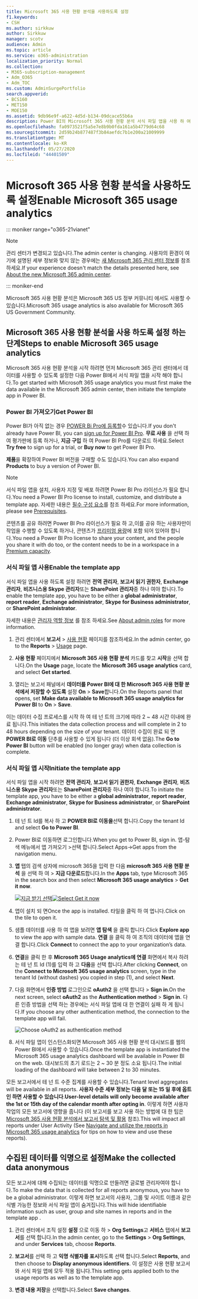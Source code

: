 ```yaml
---
title: Microsoft 365 사용 현황 분석을 사용하도록 설정
f1.keywords:
- CSH
ms.author: sirkkuw
author: Sirkkuw
manager: scotv
audience: Admin
ms.topic: article
ms.service: o365-administration
localization_priority: Normal
ms.collection:
- M365-subscription-management
- Adm_O365
- Adm_TOC
ms.custom: AdminSurgePortfolio
search.appverid:
- BCS160
- MET150
- MOE150
ms.assetid: 9db96e9f-a622-4d5d-b134-09dcace55b6a
description: Power BI의 Microsoft 365 사용 현황 분석 서식 파일 앱을 사용 하 여 테 넌 트에 대 한 데이터 수집을 시작 하는 방법을 알아봅니다.
ms.openlocfilehash: fa0973521f5a5e7e8b9b0fda161a5b4779d64c68
ms.sourcegitcommit: 2d59b24b877487f3b84aefdc7b1e200a21009999
ms.translationtype: MT
ms.contentlocale: ko-KR
ms.lasthandoff: 05/27/2020
ms.locfileid: "44401509"
---
```

# <a name="enable-microsoft-365-usage-analytics"></a><span data-ttu-id="1c39f-103">Microsoft 365 사용 현황 분석을 사용하도록 설정</span><span class="sxs-lookup"><span data-stu-id="1c39f-103">Enable Microsoft 365 usage analytics</span></span>

::: moniker range="o365-21vianet"

> [!NOTE]
> <span data-ttu-id="1c39f-104">관리 센터가 변경되고 있습니다.</span><span class="sxs-lookup"><span data-stu-id="1c39f-104">The admin center is changing.</span></span> <span data-ttu-id="1c39f-105">사용자의 환경이 여기에 설명된 세부 정보와 맞지 않는 경우에는 [새 Microsoft 365 관리 센터 정보](https://docs.microsoft.com/microsoft-365/admin/microsoft-365-admin-center-preview?view=o365-21vianet)를 참조하세요.</span><span class="sxs-lookup"><span data-stu-id="1c39f-105">If your experience doesn't match the details presented here, see [About the new Microsoft 365 admin center](https://docs.microsoft.com/microsoft-365/admin/microsoft-365-admin-center-preview?view=o365-21vianet).</span></span>

::: moniker-end

<span data-ttu-id="1c39f-106">Microsoft 365 사용 현황 분석은 Microsoft 365 US 정부 커뮤니티 에서도 사용할 수 있습니다.</span><span class="sxs-lookup"><span data-stu-id="1c39f-106">Microsoft 365 usage analytics is also available for Microsoft 365 US Government Community.</span></span>
  
## <a name="steps-to-enable-microsoft-365-usage-analytics"></a><span data-ttu-id="1c39f-107">Microsoft 365 사용 현황 분석을 사용 하도록 설정 하는 단계</span><span class="sxs-lookup"><span data-stu-id="1c39f-107">Steps to enable Microsoft 365 usage analytics</span></span>

<span data-ttu-id="1c39f-108">Microsoft 365 사용 현황 분석을 시작 하려면 먼저 Microsoft 365 관리 센터에서 데이터를 사용할 수 있도록 설정한 다음 Power BI에서 서식 파일 앱을 시작 해야 합니다.</span><span class="sxs-lookup"><span data-stu-id="1c39f-108">To get started with Microsoft 365 usage analytics you must first make the data available in the Microsoft 365 admin center, then initiate the template app in Power BI.</span></span>
  
### <a name="get-power-bi"></a><span data-ttu-id="1c39f-109">Power BI 가져오기</span><span class="sxs-lookup"><span data-stu-id="1c39f-109">Get Power BI</span></span>

<span data-ttu-id="1c39f-110">Power BI가 아직 없는 경우 [POWER Bi Pro에 등록할](https://go.microsoft.com/fwlink/p/?linkid=845347)수 있습니다.</span><span class="sxs-lookup"><span data-stu-id="1c39f-110">If you don't already have Power BI, you can [sign up for Power BI Pro](https://go.microsoft.com/fwlink/p/?linkid=845347).</span></span> <span data-ttu-id="1c39f-111">**무료 사용** 을 선택 하 여 평가판에 등록 하거나, **지금 구입** 하 여 Power BI Pro를 다운로드 하세요.</span><span class="sxs-lookup"><span data-stu-id="1c39f-111">Select **Try free** to sign up for a trial, or **Buy now** to get Power BI Pro.</span></span>
  
  
<span data-ttu-id="1c39f-112">**제품**을 확장하여 Power BI 버전을 구매할 수도 있습니다.</span><span class="sxs-lookup"><span data-stu-id="1c39f-112">You can also expand **Products** to buy a version of Power BI.</span></span> 

> [!NOTE]
> <span data-ttu-id="1c39f-113">서식 파일 앱을 설치, 사용자 지정 및 배포 하려면 Power BI Pro 라이선스가 필요 합니다.</span><span class="sxs-lookup"><span data-stu-id="1c39f-113">You need a Power BI Pro license to install, customize, and distribute a template app.</span></span> <span data-ttu-id="1c39f-114">자세한 내용은 [필수 구성 요소](https://docs.microsoft.com/power-bi/service-template-apps-install-distribute?source=docs#prerequisites)를 참조 하세요.</span><span class="sxs-lookup"><span data-stu-id="1c39f-114">For more information, please see [Prerequisites](https://docs.microsoft.com/power-bi/service-template-apps-install-distribute?source=docs#prerequisites).</span></span>

<span data-ttu-id="1c39f-115">콘텐츠를 공유 하려면 Power BI Pro 라이선스가 필요 하 고,이를 공유 하는 사용자만이 작업을 수행할 수 있도록 하거나, 콘텐츠가 [프리미엄 용량](https://docs.microsoft.com/power-bi/service-premium-what-is)에 포함 되어 있어야 합니다.</span><span class="sxs-lookup"><span data-stu-id="1c39f-115">You need a Power BI Pro license to share your content, and the people you share it with do too, or the content needs to be in a workspace in a [Premium capacity](https://docs.microsoft.com/power-bi/service-premium-what-is).</span></span> 
  
### <a name="enable-the-template-app"></a><span data-ttu-id="1c39f-116">서식 파일 앱 사용</span><span class="sxs-lookup"><span data-stu-id="1c39f-116">Enable the template app</span></span>

<span data-ttu-id="1c39f-117">서식 파일 앱을 사용 하도록 설정 하려면 **전역 관리자**, **보고서 읽기 권한자**, **Exchange 관리자**, **비즈니스용 Skype 관리자**또는 **SharePoint 관리자**중 하나 여야 합니다.</span><span class="sxs-lookup"><span data-stu-id="1c39f-117">To enable the template app, you have to be either a **global administrator**, **report reader**, **Exchange administrator**, **Skype for Business administrator**, or **SharePoint administrator**.</span></span> 
  
<span data-ttu-id="1c39f-118">자세한 내용은 [관리자 역할 정보](../add-users/about-admin-roles.md) 를 참조 하세요.</span><span class="sxs-lookup"><span data-stu-id="1c39f-118">See [About admin roles](../add-users/about-admin-roles.md) for more information.</span></span> 
  
1. <span data-ttu-id="1c39f-119">관리 센터에서 **보고서** \> <a href="https://go.microsoft.com/fwlink/p/?linkid=2074756" target="_blank">사용 현황</a> 페이지를 참조하세요.</span><span class="sxs-lookup"><span data-stu-id="1c39f-119">In the admin center, go to the **Reports** \> <a href="https://go.microsoft.com/fwlink/p/?linkid=2074756" target="_blank">Usage</a> page.</span></span> 
    
2. <span data-ttu-id="1c39f-120">**사용 현황** 페이지에서 **Microsoft 365 사용 현황 분석** 카드를 찾고 **시작**을 선택 합니다.</span><span class="sxs-lookup"><span data-stu-id="1c39f-120">On the **Usage** page, locate the **Microsoft 365 usage analytics** card, and select **Get started**.</span></span>
    
3. <span data-ttu-id="1c39f-121">열리는 보고서 패널에서 **데이터를 Power BI에 대 한 Microsoft 365 사용 현황 분석에서 저장할 수 있도록** 설정 **On** \> **Save**합니다.</span><span class="sxs-lookup"><span data-stu-id="1c39f-121">On the Reports panel that opens, set **Make data available to Microsoft 365 usage analytics for Power BI** to **On** \> **Save**.</span></span> 
  
<span data-ttu-id="1c39f-122">이는 데이터 수집 프로세스를 시작 하 여 테 넌 트의 크기에 따라 2 ~ 48 시간 이내에 완료 됩니다.</span><span class="sxs-lookup"><span data-stu-id="1c39f-122">This initiates the data collection process and will complete in 2 to 48 hours depending on the size of your tenant.</span></span> <span data-ttu-id="1c39f-123">데이터 수집이 완료 되 면 **POWER BI로 이동** 단추를 사용할 수 있게 됩니다 (더 이상 회색 없음).</span><span class="sxs-lookup"><span data-stu-id="1c39f-123">The **Go to Power BI** button will be enabled (no longer gray) when data collection is complete.</span></span> 
    
### <a name="initiate-the-template-app"></a><span data-ttu-id="1c39f-124">서식 파일 앱 시작</span><span class="sxs-lookup"><span data-stu-id="1c39f-124">Initiate the template app</span></span>

<span data-ttu-id="1c39f-125">서식 파일 앱을 시작 하려면 **전역 관리자**, **보고서 읽기 권한자**, **Exchange 관리자**, **비즈니스용 Skype 관리자**또는 **SharePoint 관리자**중 하나 여야 합니다.</span><span class="sxs-lookup"><span data-stu-id="1c39f-125">To initiate the template app, you have to be either a **global administrator**, **report reader**, **Exchange administrator**, **Skype for Business administrator**, or **SharePoint administrator**.</span></span> 
  
1. <span data-ttu-id="1c39f-126">테 넌 트 Id를 복사 하 고 **POWER BI로 이동을**선택 합니다.</span><span class="sxs-lookup"><span data-stu-id="1c39f-126">Copy the tenant Id and select **Go to Power BI**.</span></span>
    
2.  <span data-ttu-id="1c39f-127">Power BI로 이동하면 로그인합니다.</span><span class="sxs-lookup"><span data-stu-id="1c39f-127">When you get to Power BI, sign in.</span></span> <span data-ttu-id="1c39f-128">앱-탐색 메뉴에서 앱 가져오기 >선택 합니다.</span><span class="sxs-lookup"><span data-stu-id="1c39f-128">Select Apps->Get apps from the navigation menu.</span></span>    
  
3. <span data-ttu-id="1c39f-129">**앱** 탭의 검색 상자에 microsoft 365을 입력 한 다음 **microsoft 365 사용 현황 분석** 을 선택 하 여 \> **지금 다운로드**합니다.</span><span class="sxs-lookup"><span data-stu-id="1c39f-129">In the **Apps** tab, type Microsoft 365 in the search box and then select **Microsoft 365 usage analytics** \> **Get it now**.</span></span>

    <span data-ttu-id="1c39f-130">[![지금 받기 선택](../../media/78102250-9874-4a32-8365-436f13560b52.png)](https://app.powerbi.com/groups/me/getapps/services/cia_microsoft365.microsoft-365-usage-analytics)</span><span class="sxs-lookup"><span data-stu-id="1c39f-130">[![Select Get it now](../../media/78102250-9874-4a32-8365-436f13560b52.png)](https://app.powerbi.com/groups/me/getapps/services/cia_microsoft365.microsoft-365-usage-analytics)</span></span>
    
4.  <span data-ttu-id="1c39f-131">앱이 설치 되 면</span><span class="sxs-lookup"><span data-stu-id="1c39f-131">Once the app is installed.</span></span> <span data-ttu-id="1c39f-132">타일을 클릭 하 여 엽니다.</span><span class="sxs-lookup"><span data-stu-id="1c39f-132">Click on the tile to open it.</span></span>

5.  <span data-ttu-id="1c39f-133">샘플 데이터를 사용 하 여 앱을 보려면 **앱 탐색** 을 클릭 합니다.</span><span class="sxs-lookup"><span data-stu-id="1c39f-133">Click **Explore app** to view the app with sample data.</span></span> <span data-ttu-id="1c39f-134">**연결** 을 클릭 하 여 조직의 데이터에 앱을 연결 합니다.</span><span class="sxs-lookup"><span data-stu-id="1c39f-134">Click **Connect** to connect the app to your organization’s data.</span></span>

6.  <span data-ttu-id="1c39f-135">**연결**을 클릭 한 후 **Microsoft 365 Usage analytics에 연결** 화면에서 복사 하려는 테 넌 트 Id (1)를 입력 하 고 **다음**을 선택 합니다.</span><span class="sxs-lookup"><span data-stu-id="1c39f-135">After clicking **Connect**, on the **Connect to Microsoft 365 usage analytics** screen, type in the tenant Id (without dashes) you copied in step (1), and select **Next**.</span></span>
    
7. <span data-ttu-id="1c39f-136">다음 화면에서 **인증 방법** 로그인으로 **oAuth2** 을 선택 합니다 \> **Sign in**.</span><span class="sxs-lookup"><span data-stu-id="1c39f-136">On the next screen, select **oAuth2** as the **Authentication method** \> **Sign in**.</span></span> <span data-ttu-id="1c39f-137">다른 인증 방법을 선택 하는 경우에는 서식 파일 앱에 대 한 연결이 실패 하 게 됩니다.</span><span class="sxs-lookup"><span data-stu-id="1c39f-137">If you choose any other authentication method, the connection to the template app will fail.</span></span>
    
    ![Choose oAuth2 as authentication method](../../media/ac85a360-c278-4c60-8aa3-68f4828f1d96.png)
  
8. <span data-ttu-id="1c39f-139">서식 파일 앱이 인스턴스화되면 Microsoft 365 사용 현황 분석 대시보드를 웹의 Power BI에서 사용할 수 있습니다.</span><span class="sxs-lookup"><span data-stu-id="1c39f-139">Once the template app is instantiated the Microsoft 365 usage analytics dashboard will be available in Power BI on the web.</span></span> <span data-ttu-id="1c39f-140">대시보드의 초기 로드는 2 ~ 30 분 정도 소요 됩니다.</span><span class="sxs-lookup"><span data-stu-id="1c39f-140">The initial loading of the dashboard will take between 2 to 30 minutes.</span></span>
  
<span data-ttu-id="1c39f-141">모든 보고서에서 테 넌 트 수준 집계를 사용할 수 있습니다.</span><span class="sxs-lookup"><span data-stu-id="1c39f-141">Tenant level aggregates will be available in all reports.</span></span> <span data-ttu-id="1c39f-142">**사용자 수준 세부 정보는 다음 달 또는 15 일 후에 옵트인 하면 사용할 수 있습니다**.</span><span class="sxs-lookup"><span data-stu-id="1c39f-142">**User-level details will only become available after the 1st or 15th day of the calendar month after opting in**.</span></span> <span data-ttu-id="1c39f-143">이렇게 하면 사용자 작업의 모든 보고서에 영향을 줍니다 (이 보고서를 보고 사용 하는 방법에 대 한 팁은 [Microsoft 365 사용 현황 분석에서 보고서 탐색 및 활용](navigate-and-utilize-reports.md) 참조).</span><span class="sxs-lookup"><span data-stu-id="1c39f-143">This will impact all reports under User Activity (See [Navigate and utilize the reports in Microsoft 365 usage analytics](navigate-and-utilize-reports.md) for tips on how to view and use these reports).</span></span>
    
## <a name="make-the-collected-data-anonymous"></a><span data-ttu-id="1c39f-144">수집된 데이터를 익명으로 설정</span><span class="sxs-lookup"><span data-stu-id="1c39f-144">Make the collected data anonymous</span></span>

<span data-ttu-id="1c39f-145">모든 보고서에 대해 수집되는 데이터를 익명으로 만들려면 글로벌 관리자여야 합니다.</span><span class="sxs-lookup"><span data-stu-id="1c39f-145">To make the data that is collected for all reports anonymous, you have to be a global administrator.</span></span> <span data-ttu-id="1c39f-146">이렇게 하면 보고서의 사용자, 그룹 및 사이트 이름과 같은 식별 가능한 정보와 서식 파일 앱이 숨겨집니다.</span><span class="sxs-lookup"><span data-stu-id="1c39f-146">This will hide identifiable information such as user, group and site names in reports and in the template app .</span></span>
  
1. <span data-ttu-id="1c39f-147">관리 센터에서 조직 설정 **설정** 으로 이동 하 \> **Org Settings**고 **서비스** 탭에서 **보고서**를 선택 합니다.</span><span class="sxs-lookup"><span data-stu-id="1c39f-147">In the admin center, go to the **Settings** \> **Org Settings**, and under **Services** tab, choose **Reports**.</span></span>
    
2. <span data-ttu-id="1c39f-148">**보고서**를 선택 하 고 **익명 식별자를 표시**하도록 선택 합니다.</span><span class="sxs-lookup"><span data-stu-id="1c39f-148">Select **Reports**, and then choose to **Display anonymous identifiers**.</span></span> <span data-ttu-id="1c39f-149">이 설정은 사용 현황 보고서와 서식 파일 앱에 모두 적용 됩니다.</span><span class="sxs-lookup"><span data-stu-id="1c39f-149">This setting gets applied both to the usage reports as well as to the template app.</span></span>
  
3. <span data-ttu-id="1c39f-150">**변경 내용 저장**을 선택합니다.</span><span class="sxs-lookup"><span data-stu-id="1c39f-150">Select **Save changes**.</span></span>
